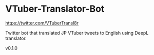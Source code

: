 # VTuber-Translator-Bot
https://twitter.com/VTuberTransl8r

Twitter bot that translated JP VTuber tweets to English using DeepL translator.


v0.1.0
